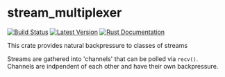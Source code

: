 # stream_multiplexer

[![Build Status][actions_badge]][actions]
[![Latest Version][crates_badge]][crates]
[![Rust Documentation][docs_badge]][docs]

This crate provides natural backpressure to classes of streams

Streams are gathered into 'channels' that can be polled via `recv()`. Channels are indpendent
of each other and have their own backpressure.

[docs_badge]: https://docs.rs/stream_multiplexer/badge.svg
[docs]: https://docs.rs/stream_multiplexer
[crates_badge]: https://img.shields.io/crates/v/stream_multiplexer.svg
[crates]: https://crates.io/crates/stream_multiplexer
[actions_badge]: https://github.com/halzy/stream_multiplexer/workflows/Rust/badge.svg
[actions]: https://github.com/halzy/stream_multiplexer/actions


